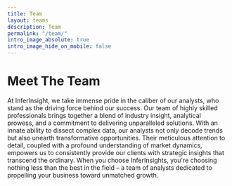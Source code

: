 ```yaml
---
title: Team
layout: teams
description: Team
permalink: "/team/"
intro_image_absolute: true
intro_image_hide_on_mobile: false
---
```


# Meet The Team

At InferInsight, we take immense pride in the caliber of our analysts, who stand as the driving force behind our success. Our team of highly skilled professionals brings together a blend of industry insight, analytical prowess, and a commitment to delivering unparalleled solutions. With an innate ability to dissect complex data, our analysts not only decode trends but also unearth transformative opportunities. Their meticulous attention to detail, coupled with a profound understanding of market dynamics, empowers us to consistently provide our clients with strategic insights that transcend the ordinary. When you choose InferInsights, you're choosing nothing less than the best in the field – a team of analysts dedicated to propelling your business toward unmatched growth.

